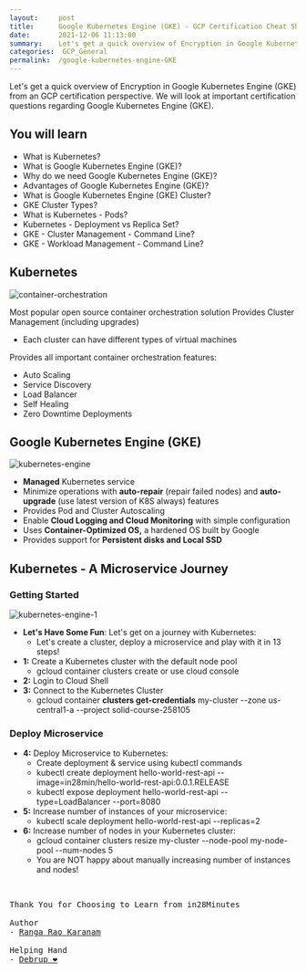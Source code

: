 ```yaml
---
layout:     post
title:      Google Kubernetes Engine (GKE) - GCP Certification Cheat Sheet
date:       2021-12-06 11:13:00
summary:    Let's get a quick overview of Encryption in Google Kubernetes Engine (GKE) from an GCP certification perspective. We will look at important certification questions regarding Google Kubernetes Engine (GKE).
categories:  GCP_General
permalink:  /google-kubernetes-engine-GKE
---
```

Let's get a quick overview of Encryption in Google Kubernetes Engine (GKE) from an GCP certification perspective. We will look at important certification questions regarding Google Kubernetes Engine (GKE).

## You will learn
- What is Kubernetes?
- What is Google Kubernetes Engine (GKE)?
- Why do we need Google Kubernetes Engine (GKE)?
- Advantages of Google Kubernetes Engine (GKE)?
- What is Google Kubernetes Engine (GKE) Cluster?
- GKE Cluster Types?
- What is Kubernetes - Pods?
- Kubernetes - Deployment vs Replica Set?
- GKE - Cluster Management - Command Line?
- GKE - Workload Management - Command Line?

## Kubernetes

![container-orchestration](https://user-images.githubusercontent.com/57451228/144887464-a10eb4f3-24aa-4c0a-bca8-3e87716c49ff.png)


Most popular open source container orchestration solution
Provides Cluster Management (including upgrades)
  - Each cluster can have different types of virtual machines
  
Provides all important container orchestration features:
  - Auto Scaling
  - Service Discovery
  - Load Balancer
  - Self Healing
  - Zero Downtime Deployments

## Google Kubernetes Engine (GKE)

![kubernetes-engine](https://user-images.githubusercontent.com/57451228/144887611-b39aabbf-7acc-4788-a2d4-b287f7ad16df.png)


- **Managed** Kubernetes service
- Minimize operations with **auto-repair** (repair failed nodes) and **auto-upgrade** (use latest version of K8S always) features
- Provides Pod and Cluster Autoscaling
- Enable **Cloud Logging and Cloud Monitoring** with simple configuration
- Uses **Container-Optimized OS,** a hardened OS built by Google
- Provides support for **Persistent disks and Local SSD**

## Kubernetes - A Microservice Journey 

### Getting Started

![kubernetes-engine-1](https://user-images.githubusercontent.com/57451228/144887814-cdd4bb9b-1969-4880-9a39-ff15d3d5ac30.png)


- **Let's Have Some Fun**: Let's get on a journey with Kubernetes:
  - Let's create a cluster, deploy a microservice and play with it in 13 steps!
- **1:** Create a Kubernetes cluster with the default node pool
  - gcloud container clusters create or use cloud console
- **2:** Login to Cloud Shell
- **3:** Connect to the Kubernetes Cluster
  - gcloud container **clusters get-credentials** my-cluster --zone us-central1-a --project solid-course-258105

### Deploy Microservice

- **4:** Deploy Microservice to Kubernetes:
  - Create deployment & service using kubectl commands
   - kubectl create deployment hello-world-rest-api --image=in28min/hello-world-rest-api:0.0.1.RELEASE
   - kubectl expose deployment hello-world-rest-api --type=LoadBalancer --port=8080
- **5:** Increase number of instances of your microservice:
  - kubectl scale deployment hello-world-rest-api --replicas=2
- **6:** Increase number of nodes in your Kubernetes cluster:
  - gcloud container clusters resize my-cluster --node-pool my-node-pool --num-nodes 5
  - You are NOT happy about manually increasing number of instances and nodes!

<BR/>


<pre>
Thank You for Choosing to Learn from in28Minutes

Author
- <a href="https://www.linkedin.com/in/rangakaranam/">Ranga Rao Karanam</a>

Helping Hand
- <a href="https://www.linkedin.com/in/debrup-365/">Debrup ❤️</a>
</pre>
